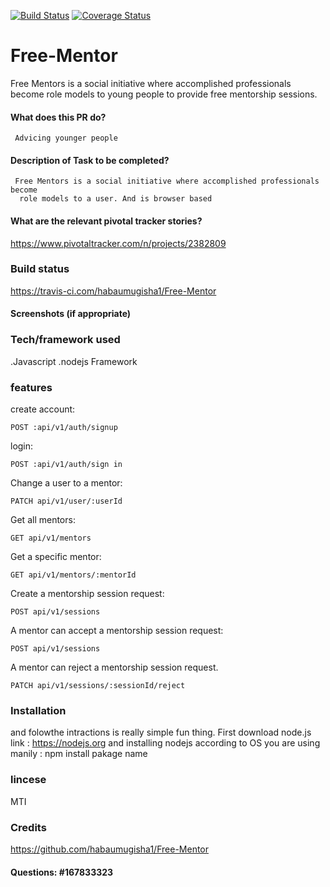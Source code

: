 [![Build Status](https://travis-ci.com/habaumugisha1/Free-Mentor.svg?branch=develop)](https://travis-ci.com/habaumugisha1/Free-Mentor)  [![Coverage Status](https://coveralls.io/repos/github/habaumugisha1/Free-Mentor/badge.svg?branch=develop)](https://coveralls.io/github/habaumugisha1/Free-Mentor?branch=develop)

# Free-Mentor
  Free Mentors is a social initiative where accomplished professionals become role models to
young people to provide free mentorship sessions.
#### What does this PR do?
     Advicing younger people
#### Description of Task to be completed?
     Free Mentors is a social initiative where accomplished professionals become
      role models to a user. And is browser based

#### What are the relevant pivotal tracker stories?
https://www.pivotaltracker.com/n/projects/2382809
### Build status
https://travis-ci.com/habaumugisha1/Free-Mentor
#### Screenshots (if appropriate)

### Tech/framework used
.Javascript
.nodejs Framework

### features
create account:
```
POST :api/v1/auth/signup
```
login:
```
POST :api/v1/auth/sign in
```
Change a user to a mentor:
```
PATCH api/v1/user/:userId
```
Get all mentors:
```
GET api/v1/mentors
```
Get a specific mentor:
```
GET api/v1/mentors/:mentorId
```
Create a mentorship session request:
```
POST api/v1/sessions
```
A mentor can accept a mentorship session request:
```
POST api/v1/sessions
```
A mentor can reject a mentorship session request.
```
PATCH api/v1/sessions/:sessionId/reject
```

### Installation

and folowthe intractions is really simple fun thing.
First download node.js  link : https://nodejs.org and installing nodejs according to OS you are using manily : npm install pakage name
### lincese
MTI
### Credits
https://github.com/habaumugisha1/Free-Mentor
#### Questions: #167833323
 



